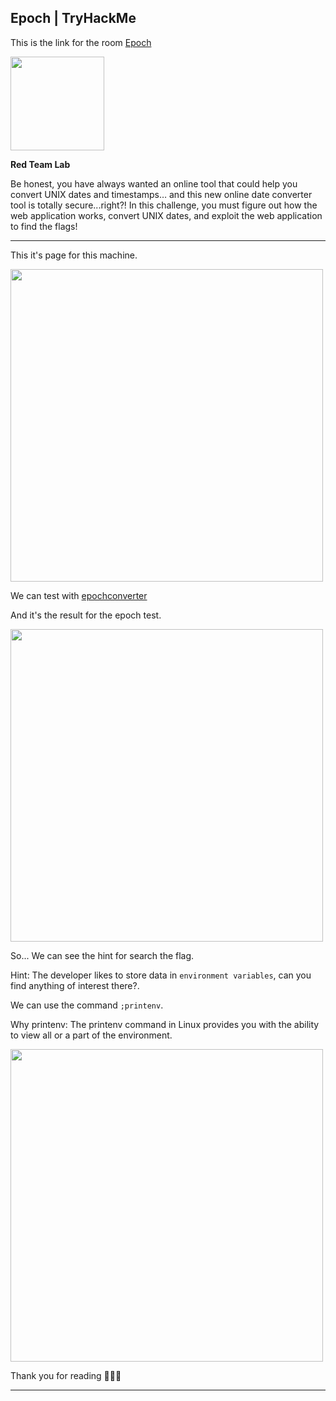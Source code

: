 ## Epoch | TryHackMe

This is the link for the room [Epoch](https://tryhackme.com/room/epoch)

<img src="https://tryhackme-images.s3.amazonaws.com/room-icons/1f93210b470f836c38121fc3f65c0807.png" width="150px" align="center">

**Red Team Lab**

Be honest, you have always wanted an online tool that could help you convert UNIX dates and timestamps… and this new online date converter tool is totally secure...right?! In this challenge, you must figure out how the web application works, convert UNIX dates, and exploit the web application to find the flags!

---

This it's page for this machine.

<img src="https://user-images.githubusercontent.com/67650329/199459196-54186917-773b-4e17-95eb-4e808f208b26.png" width="500px" align="center">

We can test with [epochconverter](https://www.epochconverter.com/)

And it's the result for the epoch test.

<img src="https://user-images.githubusercontent.com/67650329/199459592-0c3f9a28-3ea5-4cd7-bd22-5bf53cba5950.png" width="500px" align="center">

So... We can see the hint for search the flag.

Hint: The developer likes to store data in `environment variables`, can you find anything of interest there?.

We can use the command `;printenv`.

Why printenv: The printenv command in Linux provides you with the ability to view all or a part of the environment.

<img src="https://user-images.githubusercontent.com/67650329/199459872-bd6443f7-56c8-452f-a2c2-57646204a92e.png" width="500px" align="center">

Thank you for reading 👋👋👋

---
